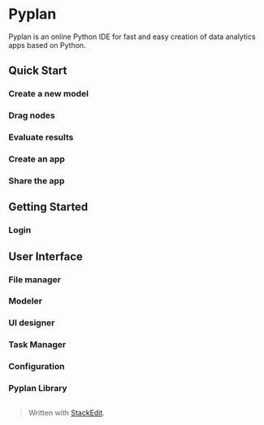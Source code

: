 
# Pyplan
Pyplan is an online Python IDE for fast and easy creation of data analytics apps based on Python.
## Quick Start
### Create a new model
### Drag nodes
### Evaluate results
### Create an app
### Share the app

## Getting Started
### Login

## User Interface
### File manager
### Modeler
### UI designer
### Task Manager
### Configuration
### Pyplan Library


 

##

> Written with [StackEdit](https://stackedit.io/).
<!--stackedit_data:
eyJoaXN0b3J5IjpbLTYzNzcxNDQ5MCwtNTk0MTU3NDc3LDE3Nj
I3NjIzNjcsLTIwNzkzMzQ1OTEsMTY2NzU0NTYxNywyNTU3NDg1
NzldfQ==
-->